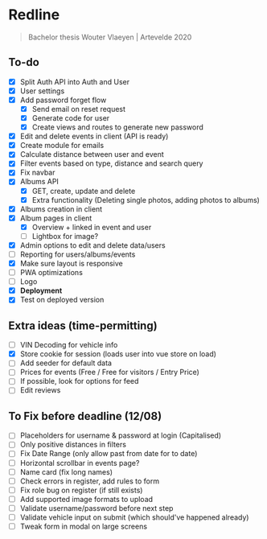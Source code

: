 # Redline
> Bachelor thesis Wouter Vlaeyen | Artevelde 2020

## To-do

- [x] Split Auth API into Auth and User
- [x] User settings
- [x] Add password forget flow
  - [x] Send email on reset request
  - [x] Generate code for user
  - [x] Create views and routes to generate new password
- [x] Edit and delete events in client (API is ready)
- [x] Create module for emails
- [x] Calculate distance between user and event
- [x] Filter events based on type, distance and search query
- [x] Fix navbar
- [x] Albums API
  - [x] GET, create, update and delete
  - [x] Extra functionality (Deleting single photos, adding photos to albums)
- [x] Albums creation in client
- [x] Album pages in client
  - [x] Overview + linked in event and user
  - [ ] Lightbox for image?
- [x] Admin options to edit and delete data/users
- [ ] Reporting for users/albums/events
- [x] Make sure layout is responsive
- [ ] PWA optimizations
- [ ] Logo
- [x] **Deployment**
- [x] Test on deployed version

## Extra ideas (time-permitting)
- [ ] VIN Decoding for vehicle info
- [x] Store cookie for session (loads user into vue store on load)
- [ ] Add seeder for default data
- [ ] Prices for events (Free / Free for visitors / Entry Price)
- [ ] If possible, look for options for feed
- [ ] Edit reviews

## To Fix before deadline (12/08)
- [ ] Placeholders for username & password at login (Capitalised)
- [ ] Only positive distances in filters
- [ ] Fix Date Range (only allow past from date for to date)
- [ ] Horizontal scrollbar in events page?
- [ ] Name card (fix long names)
- [ ] Check errors in register, add rules to form
- [ ] Fix role bug on register (if still exists)
- [ ] Add supported image formats to upload
- [ ] Validate username/password before next step
- [ ] Validate vehicle input on submit (which should've happened already)
- [ ] Tweak form in modal on large screens